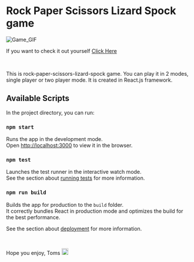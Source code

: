# Rock Paper Scissors Lizard Spock game

![Game_GIF](./public/GIF/GameGIF.gif)

If you want to check it out yourself <a href="https://practical-keller-11cfb2.netlify.app/">Click Here</a>

<br/>

This is rock-paper-scissors-lizard-spock game. You can play it in 2 modes, single player or two player mode. It is created in React.js framework.

## Available Scripts

In the project directory, you can run:

### `npm start`

Runs the app in the development mode.\
Open [http://localhost:3000](http://localhost:3000) to view it in the browser.

### `npm test`

Launches the test runner in the interactive watch mode.\
See the section about [running tests](https://facebook.github.io/create-react-app/docs/running-tests) for more information.

### `npm run build`

Builds the app for production to the `build` folder.\
It correctly bundles React in production mode and optimizes the build for the best performance.

See the section about [deployment](https://facebook.github.io/create-react-app/docs/deployment) for more information.

<br/>

Hope you enjoy,
Toms <img src="https://cdn-icons-png.flaticon.com/512/742/742751.png" width="18" height="18"/>

